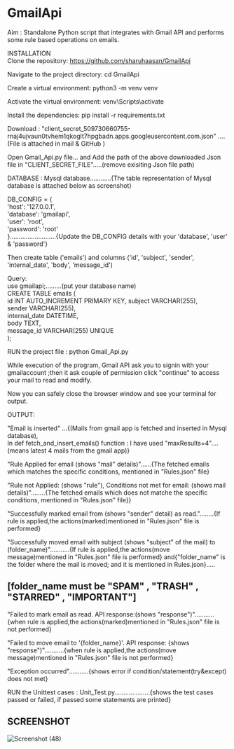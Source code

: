 # GmailApi
Aim : Standalone Python script that integrates with Gmail API and performs some rule based operations on emails.

INSTALLATION                                                                                                                                                                                                                                                              
Clone the repository: https://github.com/sharuhaasan/GmailApi                                                                     

Navigate to the project directory:  cd GmailApi                                                                              

Create a virtual environment: python3 -m venv venv                                                                               

Activate the virtual environment: venv\Scripts\activate                                                                  

Install the dependencies: pip install -r requirements.txt                                                                                  


Download :   "client_secret_509730660755-rnaj4ujvaun0tvhem1qkoglt7hpgbadn.apps.googleusercontent.com.json" ....(File is attached in mail & GitHub )                  

Open Gmail_Api.py file... and Add the path of the above downloaded Json file in "CLIENT_SECRET_FILE".....(remove exisiting Json file path)              

DATABASE :   Mysql database............(The table representation of Mysql database is attached below as screenshot)        


DB_CONFIG = {                                                                                                                         
    'host': '127.0.0.1',                                                                                      
    'database': 'gmailapi',                                                                                         
    'user': 'root',                                                                                                              
    'password': 'root'                                                                                                            
}..........................{Update the DB_CONFIG details with your 'database', 'user' & 'password'}

Then create table ('emails')  and columns ('id', 'subject', 'sender', 'internal_date', 'body', 'message_id')

Query:                                                                                                                                 
use gmailapi;.........(put your database name)                                                                            
CREATE TABLE emails (                                                                                                  
    id INT AUTO_INCREMENT PRIMARY KEY,
    subject VARCHAR(255),                                                                                           
    sender VARCHAR(255),                                                                                              
    internal_date DATETIME,                                                                                                
    body TEXT,                                                                                                               
    message_id VARCHAR(255) UNIQUE                                                                                        
);                                                                                                                     

RUN the project file : python Gmail_Api.py                                                                                             
                                                                                                               
While execution of the program, Gmail API ask you to signin with your gmailaccount ;then it ask couple of permission click "continue"
to access your mail to read and modify.                                                                                                

Now you can safely close the browser window and see your terminal for output.

OUTPUT:                                                                                                                                         

"Email is inserted" ...{(Mails from gmail app is fetched and inserted in Mysql database),                                                                            
In def fetch_and_insert_emails() function : I have used "maxResults=4"....(means latest 4 mails from the gmail app)}                                                    

"Rule Applied for email (shows "mail" details)"......{The fetched emails which matches the specific conditions, mentioned in "Rules.json" file}                                  

"Rule not Applied: (shows "rule"), Conditions not met for email: (shows mail details)"........{The fetched emails which does not matche the specific conditions, mentioned in "Rules.json" file}}                       

"Successfully marked email from (shows "sender" detail) as read."........{If rule is applied,the actions(marked)mentioned in "Rules.json" file is performed}                                             

"Successfully moved email with subject (shows "subject" of the mail) to (folder_name)"...........{If rule is applied,the actions(move message)mentioned in "Rules.json" file is performed} and{"folder_name" is the folder where the mail is moved; and it is mentioned in Rules.json}.....

[folder_name must be "SPAM" , "TRASH" , "STARRED" , "IMPORTANT"]
-
"Failed to mark email as read. API response:(shows "response")"...........{when rule is applied,the actions(marked)mentioned in "Rules.json" file is not performed}

"Failed to move email to '{folder_name}'. API response: {shows "response")"...........{when rule is applied,the actions(move message)mentioned in "Rules.json" file is not performed}

"Exception occurred"...........{shows error if condition/statement(try&except) does not met}

RUN the Unittest cases : Unit_Test.py....................{shows the test cases passed or failed, if passed some statements are printed}    


SCREENSHOT
-
![Screenshot (48)](https://github.com/sharuhaasan/GmailApi/assets/136123240/d9c2be3c-5106-4cb3-93cc-dc5816db7970)

